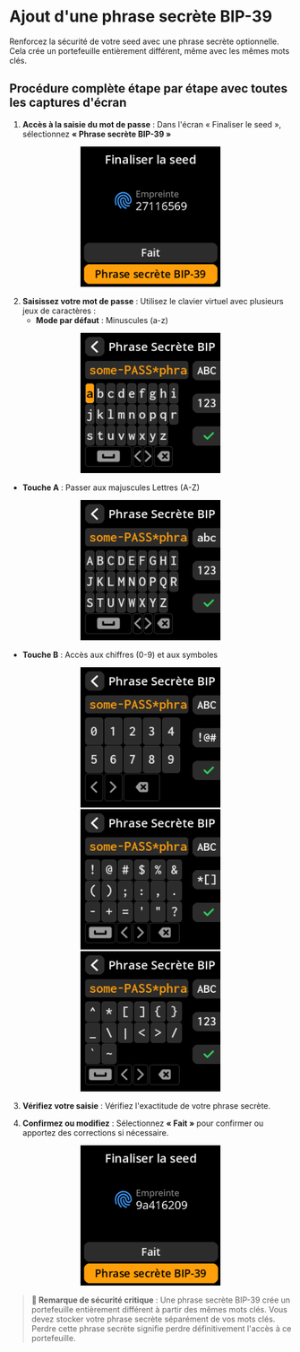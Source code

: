 # Ajout d'une phrase secrète BIP-39

Renforcez la sécurité de votre seed avec une phrase secrète optionnelle. Cela crée un portefeuille entièrement différent, même avec les mêmes mots clés.

## Procédure complète étape par étape avec toutes les captures d'écran

1. **Accès à la saisie du mot de passe** : Dans l'écran « Finaliser le seed », sélectionnez **« Phrase secrète BIP-39 »**

<div align="center">
     <img src="images/BIP-39PassphraseSelectView_le_sm_fr.png" alt="Accès à la saisie du mot de passe depuis l'écran de finalisation" width="250"/>
</div>

2. **Saisissez votre mot de passe** : Utilisez le clavier virtuel avec plusieurs jeux de caractères :
     - **Mode par défaut** : Minuscules (a-z)

<div align="center">
     <img src="images/SeedAddPassphraseView_lowercase_le_sm_fr.png" alt="Écran de saisie du mot de passe - Minuscules" width="250"/>
</div>

- **Touche A** : Passer aux majuscules Lettres (A-Z)

<div align="center">
     <img src="images/SeedAddPassphraseView_uppercase_le_sm_fr.png" alt="Écran de saisie de phrase secrète - majuscules"     width="250"/>
</div>

- **Touche B** : Accès aux chiffres (0-9) et aux symboles

<div align="center">
     <img src="images/SeedAddPassphraseView_digits_le_sm_fr.png" alt="Écran de saisie de phrase secrète - symboles et chiffres" width="250"/>
</div>

<div align="center">
     <img src="images/SeedAddPassphraseView_symbols_1_le_sm_fr.png" alt="Écran de saisie de phrase secrète - symboles et chiffres" width="250"/>
</div>

<div align="center">
     <img src="images/SeedAddPassphraseView_symbols_2_le_sm_fr.png" alt="Écran de saisie de la phrase secrète - symboles et chiffres" width="250"/>
</div>

3. **Vérifiez votre saisie** : Vérifiez l'exactitude de votre phrase secrète.

4. **Confirmez ou modifiez** : Sélectionnez **« Fait »** pour confirmer ou apportez des corrections si nécessaire.

<div align="center">
     <img src="images/SeedPassphraseReviewView_le_sm_fr.png" alt="Écran de vérification de la phrase secrète" width="250"/>
</div>

> **🔐 Remarque de sécurité critique** : Une phrase secrète BIP-39 crée un portefeuille entièrement différent à partir des mêmes mots clés. Vous devez stocker votre phrase secrète séparément de vos mots clés. Perdre cette phrase secrète signifie perdre définitivement l'accès à ce portefeuille.
